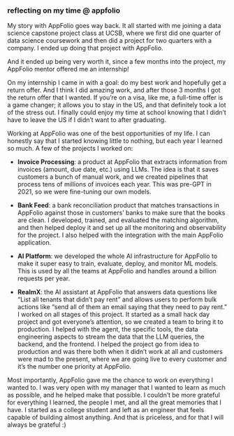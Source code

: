 ### reflecting on my time @ appfolio

My story with AppFolio goes way back. It all started with me joining a data science capstone project class at UCSB, where we first did one quarter of data science coursework and then did a project for two quarters with a company. I ended up doing that project with AppFolio.

And it ended up being very worth it, since a few months into the project, my AppFolio mentor offered me an internship!

On my internship I came in with a goal: do my best work and hopefully get a return offer. And I think I did amazing work, and after those 3 months I got the return offer that I wanted. If you’re on a visa, like me, a full-time offer is a game changer; it allows you to stay in the US, and that definitely took a lot of the stress out. I finally could enjoy my time at school knowing that I didn’t have to leave the US if I didn’t want to after graduating.

Working at AppFolio was one of the best opportunities of my life. I can honestly say that I started knowing little to nothing, but each year I learned so much. A few of the projects I worked on:

- **Invoice Processing**: a product at AppFolio that extracts information from invoices (amount, due date, etc.) using LLMs. The idea is that it saves customers a bunch of manual work, and we created pipelines that process tens of millions of invoices each year. This was pre-GPT in 2021, so we were fine-tuning our own models.

- **Bank Feed**: a bank reconciliation product that matches transactions in AppFolio against those in customers’ banks to make sure that the books are clean. I developed, trained, and evaluated the matching algorithm, and then helped deploy it and set up all the monitoring and observability for the project. I also helped with the integration with the main AppFolio application.

- **AI Platform**: we developed the whole AI infrastructure for AppFolio to make it super easy to train, evaluate, deploy, and monitor ML models. This is used by all the teams at AppFolio and handles around a billion requests per year.

- **RealmX**: the AI assistant at AppFolio that answers data questions like “List all tenants that didn’t pay rent” and allows users to perform bulk actions like “send all of them an email saying that they need to pay rent.” I worked on all stages of this project. It started as a small hack day project and got everyone’s attention, so we created a team to bring it to production. I helped with the agent, the specific tools, the data engineering aspects to stream the data that the LLM queries, the backend, and the frontend. I helped the project go from idea to production and was there both when it didn’t work at all and customers were mad to the present, where we are going live to every customer and it’s the number one priority at AppFolio.

Most importantly, AppFolio gave me the chance to work on everything I wanted to. I was very open with my manager that I wanted to learn as much as possible, and he helped make that possible. I couldn’t be more grateful for everything I learned, the people I met, and all the great memories that I have. I started as a college student and left as an engineer that feels capable of building almost anything. And that is priceless, and for that I will always be grateful :)
